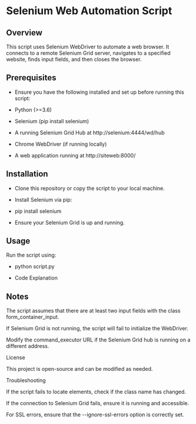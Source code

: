 # Selenium Web Automation Script

## Overview

This script uses Selenium WebDriver to automate a web browser. It connects to a remote Selenium Grid server, navigates to a specified website, finds input fields, and then closes the browser.

## Prerequisites

- Ensure you have the following installed and set up before running this script:

- Python (>=3.6)

- Selenium (pip install selenium)

- A running Selenium Grid Hub at http://selenium:4444/wd/hub

- Chrome WebDriver (if running locally)

- A web application running at http://siteweb:8000/

## Installation

- Clone this repository or copy the script to your local machine.

- Install Selenium via pip:

- pip install selenium

- Ensure your Selenium Grid is up and running.

## Usage

Run the script using:

- python script.py

- Code Explanation
  
## Notes

The script assumes that there are at least two input fields with the class form_container_input.

If Selenium Grid is not running, the script will fail to initialize the WebDriver.

Modify the command_executor URL if the Selenium Grid hub is running on a different address.

License

This project is open-source and can be modified as needed.

Troubleshooting

If the script fails to locate elements, check if the class name has changed.

If the connection to Selenium Grid fails, ensure it is running and accessible.

For SSL errors, ensure that the --ignore-ssl-errors option is correctly set.
